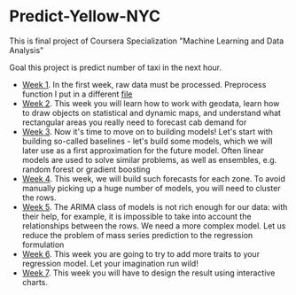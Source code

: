 # Predict-Yellow-NYC
This is final project of Coursera Specialization "Machine Learning and Data Analysis"

Goal this project is predict number of taxi in the next hour.


- [Week 1](https://github.com/Nickolays/Predict-Yellow-NYC/blob/main/week%201/NY%20yellow%20taxi.ipynb). In the first week, raw data must be processed. Preprocess function I put in a different [file](https://github.com/Nickolays/Predict-Yellow-NYC/blob/main/week%201/Create%20data.ipynb)
- [Week 2](https://github.com/Nickolays/Predict-Yellow-NYC/blob/main/week%202/Geo%20taxi.ipynb). This week you will learn how to work with geodata, learn how to draw objects on statistical and dynamic maps, and understand what rectangular areas you really need to forecast cab demand for
- [Week 3](https://github.com/Nickolays/Predict-Yellow-NYC/blob/main/week%203/Predict%20time%20analysis.ipynb). Now it's time to move on to building models! Let's start with building so-called baselines - let's build some models, which we will later use as a first approximation for the future model. Often linear models are used to solve similar problems, as well as ensembles, e.g. random forest or gradient boosting
- [Week 4](https://github.com/Nickolays/Predict-Yellow-NYC/blob/main/week%204/Predicting%20a%20lot%20of%20series.ipynb). This week, we will build such forecasts for each zone. To avoid manually picking up a huge number of models, you will need to cluster the rows.
- [Week 5](https://github.com/Nickolays/Predict-Yellow-NYC/blob/main/week%205/C6W5.ipynb). The ARIMA class of models is not rich enough for our data: with their help, for example, it is impossible to take into account the relationships between the rows. We need a more complex model. Let us reduce the problem of mass series prediction to the regression formulation
- [Week 6](https://github.com/Nickolays/Predict-Yellow-NYC/blob/main/week%206/New%20features.ipynb). This week you are going to try to add more traits to your regression model. Let your imagination run wild!
- [Week 7](https://github.com/Nickolays/Predict-Yellow-NYC/tree/main/week%207). This week you will have to design the result using interactive charts.
